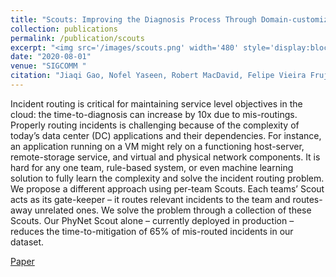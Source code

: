 ```yaml
---
title: "Scouts: Improving the Diagnosis Process Through Domain-customized Incident Routing"
collection: publications
permalink: /publication/scouts
excerpt: "<img src='/images/scouts.png' width='480' style='display:block; margin:auto;'><br/>Cloud providers rent the resources they do not allocate as evictable virtual machines (VMs), like spot instances. In this paper, we first characterize the unallocated resources in Microsoft Azure, and show that they are plenty but may vary widely over time and across servers. Based on the characterization, we propose a new class of VM, called Harvest VM, to harvest and monetize the unallocated resources. A Harvest VM is more flexible and efficient than a spot instance, because it grows and shrinks according to the amount of unallocated resources at its underlying server; it is only evicted/killed when the provider needs its minimum set of resources. Next, we create models that predict the availability of the unallocated resources for Harvest VM deployments. Based on these predictions, we provide Service Level Objectives (SLOs) for the survival rate (e.g., 65% of the Harvest VMs will survive more than a week) and the average number of cores that can be harvested. Our short-term predictions have an average error under 2% and less than 6% for longer terms. We also extend a popular cluster scheduling framework to leverage the harvested resources. Using our SLOs and framework, we can offset the rare evictions with extra harvested cores and achieve the same computational power as regular-priority VMs, but at 91% lower cost. Finally, we outline lessons and results from running Harvest VMs and our framework in production."
date: "2020-08-01"
venue: "SIGCOMM "
citation: "Jiaqi Gao, Nofel Yaseen, Robert MacDavid, Felipe Vieira Frujeri, Vincent Liu, Ricardo Bianchini, Ramaswamy Aditya, Xiaohang Wang, Henry Lee, Dave Maltz, Minlan Yu, Behnaz Arzani"
---
```

Incident routing is critical for maintaining service level objectives in the cloud: the time-to-diagnosis can increase by 10x due to mis-routings.  Properly routing incidents is challenging because of the complexity of today’s data center (DC) applications and their dependencies. For instance, an application running on a VM might rely on a functioning host-server, remote-storage service, and virtual and physical network components. It is hard for any one team, rule-based system, or even machine learning solution to fully learn the complexity and solve the incident routing problem. We propose a different approach using per-team Scouts. Each teams’ Scout acts as its gate-keeper – it routes relevant incidents to the team and routes-away unrelated ones. We solve the problem through a collection of these Scouts. Our PhyNet Scout alone – currently deployed in production – reduces the time-to-mitigation of 65% 
of mis-routed incidents in our dataset.

[Paper](https://www.microsoft.com/en-us/research/uploads/prod/2020/07/sigcomm2020-final134.pdf)
